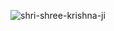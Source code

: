 ![shri-shree-krishna-ji](https://github.com/user-attachments/assets/2ee32d4a-0245-431a-850c-2a0501e12b07)
